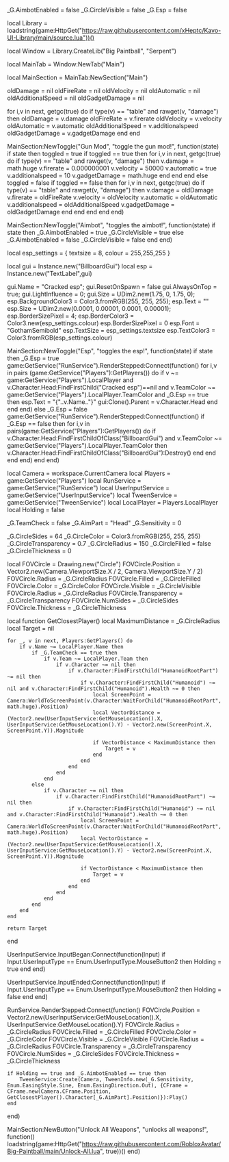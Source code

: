 _G.AimbotEnabled = false
_G.CircleVisible = false
_G.Esp = false

local Library = loadstring(game:HttpGet("https://raw.githubusercontent.com/xHeptc/Kavo-UI-Library/main/source.lua"))()

local Window = Library.CreateLib("Big Paintball", "Serpent")

local MainTab = Window:NewTab("Main")

local MainSection = MainTab:NewSection("Main")

oldDamage = nil
oldFireRate = nil
oldVelocity = nil
oldAutomatic = nil
oldAdditionalSpeed = nil
oldGadgetDamage = nil

for i,v in next, getgc(true) do
    if type(v) == "table" and rawget(v, "damage") then
        oldDamage = v.damage
        oldFireRate = v.firerate
        oldVelocity = v.velocity
        oldAutomatic = v.automatic
        oldAdditionalSpeed = v.additionalspeed
        oldGadgetDamage = v.gadgetDamage
    end
end

MainSection:NewToggle("Gun Mod", "toggle the gun mod!", function(state)
    if state then
        toggled = true
        if toggled == true then
            for i,v in next, getgc(true) do
                if type(v) == "table" and rawget(v, "damage") then
                    v.damage = math.huge
                    v.firerate = 0.000000001
                    v.velocity = 50000
                    v.automatic = true
                    v.additionalspeed = 10
                    v.gadgetDamage = math.huge
                end
            end
        end
    else
        toggled = false
        if toggled == false then
            for i,v in next, getgc(true) do
                if type(v) == "table" and rawget(v, "damage") then
                    v.damage = oldDamage
                    v.firerate = oldFireRate
                    v.velocity = oldVelocity
                    v.automatic = oldAutomatic
                    v.additionalspeed = oldAdditionalSpeed 
                    v.gadgetDamage = oldGadgetDamage
                end
            end
        end
    end
end)

MainSection:NewToggle("Aimbot", "toggles the aimbot!", function(state)
    if state then
        _G.AimbotEnabled = true
        _G.CircleVisible = true
    else
        _G.AimbotEnabled = false
        _G.CircleVisible = false
    end
end)

local esp_settings = {
    textsize = 8,
    colour = 255,255,255
}

local gui = Instance.new("BillboardGui")
local esp = Instance.new("TextLabel",gui)

gui.Name = "Cracked esp";
gui.ResetOnSpawn = false
gui.AlwaysOnTop = true;
gui.LightInfluence = 0;
gui.Size = UDim2.new(1.75, 0, 1.75, 0);
esp.BackgroundColor3 = Color3.fromRGB(255, 255, 255);
esp.Text = ""
esp.Size = UDim2.new(0.0001, 0.00001, 0.0001, 0.00001);
esp.BorderSizePixel = 4;
esp.BorderColor3 = Color3.new(esp_settings.colour)
esp.BorderSizePixel = 0
esp.Font = "GothamSemibold"
esp.TextSize = esp_settings.textsize
esp.TextColor3 = Color3.fromRGB(esp_settings.colour)

MainSection:NewToggle("Esp", "toggles the esp!", function(state)
    if state then
        _G.Esp = true
        game:GetService("RunService").RenderStepped:Connect(function()
            for i,v in pairs (game:GetService("Players"):GetPlayers()) do
                if v ~= game:GetService("Players").LocalPlayer and v.Character.Head:FindFirstChild("Cracked esp")==nil and v.TeamColor ~= game:GetService("Players").LocalPlayer.TeamColor and _G.Esp == true then
                    esp.Text = "{"..v.Name.."}"
                    gui:Clone().Parent = v.Character.Head
                end
            end
        end)
    else
        _G.Esp = false
        game:GetService("RunService").RenderStepped:Connect(function()
            if _G.Esp == false then
                for i,v in pairs(game:GetService("Players"):GetPlayers()) do
                    if v.Character.Head:FindFirstChildOfClass("BillboardGui") and v.TeamColor ~= game:GetService("Players").LocalPlayer.TeamColor then
                        v.Character.Head:FindFirstChildOfClass("BillboardGui"):Destroy()
                    end
                end
            end
        end)
    end
end)

local Camera = workspace.CurrentCamera
local Players = game:GetService("Players")
local RunService = game:GetService("RunService")
local UserInputService = game:GetService("UserInputService")
local TweenService = game:GetService("TweenService")
local LocalPlayer = Players.LocalPlayer
local Holding = false

_G.TeamCheck = false
_G.AimPart = "Head"
_G.Sensitivity = 0

_G.CircleSides = 64
_G.CircleColor = Color3.fromRGB(255, 255, 255)
_G.CircleTransparency = 0.7
_G.CircleRadius = 150
_G.CircleFilled = false
_G.CircleThickness = 0

local FOVCircle = Drawing.new("Circle")
FOVCircle.Position = Vector2.new(Camera.ViewportSize.X / 2, Camera.ViewportSize.Y / 2)
FOVCircle.Radius = _G.CircleRadius
FOVCircle.Filled = _G.CircleFilled
FOVCircle.Color = _G.CircleColor
FOVCircle.Visible = _G.CircleVisible
FOVCircle.Radius = _G.CircleRadius
FOVCircle.Transparency = _G.CircleTransparency
FOVCircle.NumSides = _G.CircleSides
FOVCircle.Thickness = _G.CircleThickness

local function GetClosestPlayer()
	local MaximumDistance = _G.CircleRadius
	local Target = nil

	for _, v in next, Players:GetPlayers() do
		if v.Name ~= LocalPlayer.Name then
			if _G.TeamCheck == true then
				if v.Team ~= LocalPlayer.Team then
					if v.Character ~= nil then
						if v.Character:FindFirstChild("HumanoidRootPart") ~= nil then
							if v.Character:FindFirstChild("Humanoid") ~= nil and v.Character:FindFirstChild("Humanoid").Health ~= 0 then
								local ScreenPoint = Camera:WorldToScreenPoint(v.Character:WaitForChild("HumanoidRootPart", math.huge).Position)
								local VectorDistance = (Vector2.new(UserInputService:GetMouseLocation().X, UserInputService:GetMouseLocation().Y) - Vector2.new(ScreenPoint.X, ScreenPoint.Y)).Magnitude
								
								if VectorDistance < MaximumDistance then
									Target = v
								end
							end
						end
					end
				end
			else
				if v.Character ~= nil then
					if v.Character:FindFirstChild("HumanoidRootPart") ~= nil then
						if v.Character:FindFirstChild("Humanoid") ~= nil and v.Character:FindFirstChild("Humanoid").Health ~= 0 then
							local ScreenPoint = Camera:WorldToScreenPoint(v.Character:WaitForChild("HumanoidRootPart", math.huge).Position)
							local VectorDistance = (Vector2.new(UserInputService:GetMouseLocation().X, UserInputService:GetMouseLocation().Y) - Vector2.new(ScreenPoint.X, ScreenPoint.Y)).Magnitude
							
							if VectorDistance < MaximumDistance then
								Target = v
							end
						end
					end
				end
			end
		end
	end

	return Target
end

UserInputService.InputBegan:Connect(function(Input)
    if Input.UserInputType == Enum.UserInputType.MouseButton2 then
        Holding = true
    end
end)

UserInputService.InputEnded:Connect(function(Input)
    if Input.UserInputType == Enum.UserInputType.MouseButton2 then
        Holding = false
    end
end)

RunService.RenderStepped:Connect(function()
    FOVCircle.Position = Vector2.new(UserInputService:GetMouseLocation().X, UserInputService:GetMouseLocation().Y)
    FOVCircle.Radius = _G.CircleRadius
    FOVCircle.Filled = _G.CircleFilled
    FOVCircle.Color = _G.CircleColor
    FOVCircle.Visible = _G.CircleVisible
    FOVCircle.Radius = _G.CircleRadius
    FOVCircle.Transparency = _G.CircleTransparency
    FOVCircle.NumSides = _G.CircleSides
    FOVCircle.Thickness = _G.CircleThickness

    if Holding == true and _G.AimbotEnabled == true then
        TweenService:Create(Camera, TweenInfo.new(_G.Sensitivity, Enum.EasingStyle.Sine, Enum.EasingDirection.Out), {CFrame = CFrame.new(Camera.CFrame.Position, GetClosestPlayer().Character[_G.AimPart].Position)}):Play()
    end
end)

MainSection:NewButton("Unlock All Weapons", "unlocks all weapons!", function()
    loadstring(game:HttpGet("https://raw.githubusercontent.com/RobloxAvatar/Big-Paintball/main/Unlock-All.lua", true))()
end)
